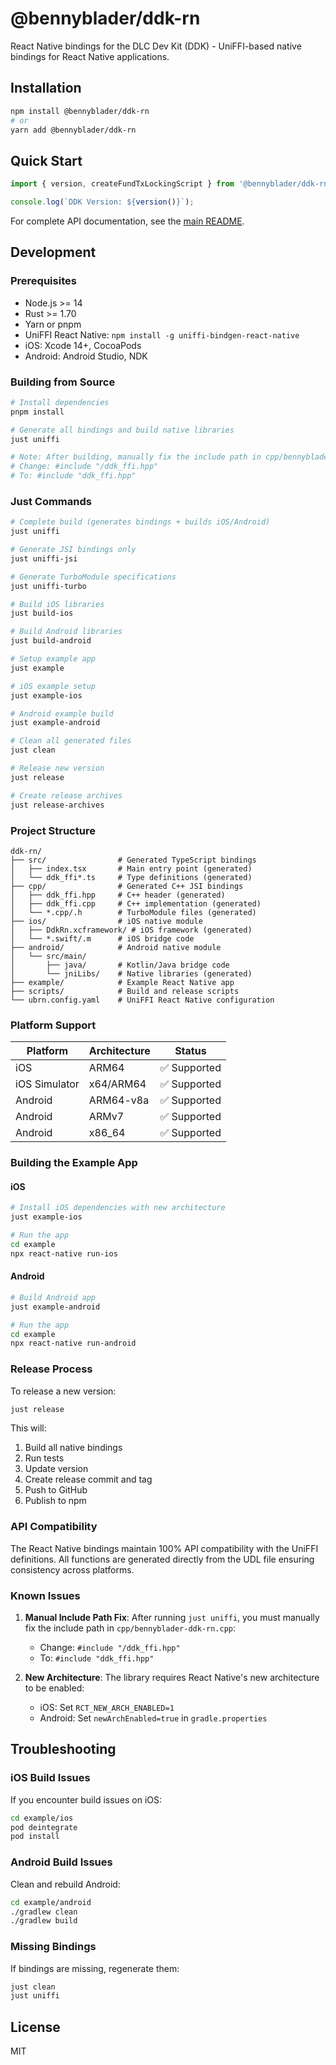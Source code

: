 # @bennyblader/ddk-rn

React Native bindings for the DLC Dev Kit (DDK) - UniFFI-based native bindings for React Native applications.

## Installation

```bash
npm install @bennyblader/ddk-rn
# or
yarn add @bennyblader/ddk-rn
```

## Quick Start

```typescript
import { version, createFundTxLockingScript } from '@bennyblader/ddk-rn';

console.log(`DDK Version: ${version()}`);
```

For complete API documentation, see the [main README](../README.md#api-reference).

## Development

### Prerequisites

- Node.js >= 14
- Rust >= 1.70
- Yarn or pnpm
- UniFFI React Native: `npm install -g uniffi-bindgen-react-native`
- iOS: Xcode 14+, CocoaPods
- Android: Android Studio, NDK

### Building from Source

```bash
# Install dependencies
pnpm install

# Generate all bindings and build native libraries
just uniffi

# Note: After building, manually fix the include path in cpp/bennyblader-ddk-rn.cpp
# Change: #include "/ddk_ffi.hpp"
# To: #include "ddk_ffi.hpp"
```

### Just Commands

```bash
# Complete build (generates bindings + builds iOS/Android)
just uniffi

# Generate JSI bindings only
just uniffi-jsi

# Generate TurboModule specifications
just uniffi-turbo

# Build iOS libraries
just build-ios

# Build Android libraries
just build-android

# Setup example app
just example

# iOS example setup
just example-ios

# Android example build
just example-android

# Clean all generated files
just clean

# Release new version
just release

# Create release archives
just release-archives
```

### Project Structure

```
ddk-rn/
├── src/                # Generated TypeScript bindings
│   ├── index.tsx       # Main entry point (generated)
│   └── ddk_ffi*.ts     # Type definitions (generated)
├── cpp/                # Generated C++ JSI bindings
│   ├── ddk_ffi.hpp     # C++ header (generated)
│   ├── ddk_ffi.cpp     # C++ implementation (generated)
│   └── *.cpp/.h        # TurboModule files (generated)
├── ios/                # iOS native module
│   ├── DdkRn.xcframework/ # iOS framework (generated)
│   └── *.swift/.m      # iOS bridge code
├── android/            # Android native module
│   └── src/main/
│       ├── java/       # Kotlin/Java bridge code
│       └── jniLibs/    # Native libraries (generated)
├── example/            # Example React Native app
├── scripts/            # Build and release scripts
└── ubrn.config.yaml    # UniFFI React Native configuration
```

### Platform Support

| Platform | Architecture | Status |
|----------|-------------|---------|
| iOS      | ARM64 | ✅ Supported |
| iOS Simulator | x64/ARM64 | ✅ Supported |
| Android  | ARM64-v8a | ✅ Supported |
| Android  | ARMv7 | ✅ Supported |
| Android  | x86_64 | ✅ Supported |

### Building the Example App

#### iOS

```bash
# Install iOS dependencies with new architecture
just example-ios

# Run the app
cd example
npx react-native run-ios
```

#### Android

```bash
# Build Android app
just example-android

# Run the app
cd example
npx react-native run-android
```

### Release Process

To release a new version:

```bash
just release
```

This will:
1. Build all native bindings
2. Run tests
3. Update version
4. Create release commit and tag
5. Push to GitHub
6. Publish to npm

### API Compatibility

The React Native bindings maintain 100% API compatibility with the UniFFI definitions. All functions are generated directly from the UDL file ensuring consistency across platforms.

### Known Issues

1. **Manual Include Path Fix**: After running `just uniffi`, you must manually fix the include path in `cpp/bennyblader-ddk-rn.cpp`:
   - Change: `#include "/ddk_ffi.hpp"`
   - To: `#include "ddk_ffi.hpp"`

2. **New Architecture**: The library requires React Native's new architecture to be enabled:
   - iOS: Set `RCT_NEW_ARCH_ENABLED=1`
   - Android: Set `newArchEnabled=true` in `gradle.properties`

## Troubleshooting

### iOS Build Issues

If you encounter build issues on iOS:
```bash
cd example/ios
pod deintegrate
pod install
```

### Android Build Issues

Clean and rebuild Android:
```bash
cd example/android
./gradlew clean
./gradlew build
```

### Missing Bindings

If bindings are missing, regenerate them:
```bash
just clean
just uniffi
```

## License

MIT